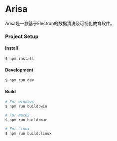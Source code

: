 # Arisa
Arisa是一款基于Electron的数据清洗及可视化教育软件。

### Project Setup

#### Install

```bash
$ npm install
```

#### Development

```bash
$ npm run dev
```

#### Build

```bash
# For windows
$ npm run build:win

# For macOS
$ npm run build:mac

# For Linux
$ npm run build:linux
```
